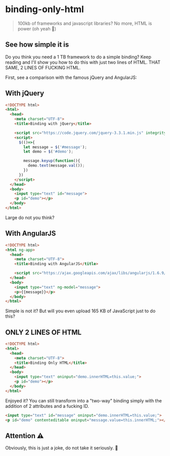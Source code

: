 # binding-only-html

> 100kb of frameworks and javascript libraries? No more, HTML is power (oh yeah 🤘)

## See how simple it is

Do you think you need a 1 TB framework to do a simple binding? Keep reading and I'll show you how to do this with just two lines of HTML.
THAT SAME, 2 LINES OF FUCKING HTML.

First, see a comparison with the famous jQuery and AngularJS:

## With jQuery

``` html
<!DOCTYPE html>
<html>
  <head>
    <meta charset="UTF-8">
    <title>Binding with jQuery</title>

    <script src="https://code.jquery.com/jquery-3.3.1.min.js" integrity="sha256-FgpCb/KJQlLNfOu91ta32o/NMZxltwRo8QtmkMRdAu8=" crossorigin="anonymous"></script>
    <script>
      $(()=>{
        let message = $('#message');
        let demo = $('#demo');

        message.keyup(function(){
          demo.text(message.val());
        })
      })
    </script>
  </head>
  <body>
    <input type="text" id="message">
    <p id="demo"></p>
  </body>
</html>
```

Large do not you think?

## With AngularJS

``` html
<!DOCTYPE html>
<html ng-app>
  <head>
    <meta charset="UTF-8">
    <title>Binding with AngularJS</title>

    <script src="https://ajax.googleapis.com/ajax/libs/angularjs/1.6.9/angular.min.js"></script>
  </head>
  <body>
    <input type="text" ng-model="message">
    <p>{{message}}</p>
  </body>
</html>
```

Simple is not it? But will you even upload 165 KB of JavaScript just to do this?

## ONLY 2 LINES OF HTML

``` html
<!DOCTYPE html>
<html>
  <head>
    <meta charset="UTF-8">
    <title>Binding Only HTML</title>
  </head>
  <body>
    <input type="text" oninput="demo.innerHTML=this.value;">
    <p id="demo"></p>
  </body>
</html>
```

Enjoyed it? You can still transform into a "two-way" binding simply with the addition of 2 attributes and a fucking ID.

``` html
<input type="text" id="message" oninput="demo.innerHTML=this.value;">
<p id="demo" contenteditable oninput="message.value=this.innerHTML;"></p>
```

## Attention ⚠️
Obviously, this is just a joke, do not take it seriously. 👾
